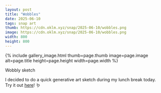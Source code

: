 ```yaml
---
layout: post
title: "Wobbles"
date: 2025-06-10
tags: snap art
thumb: https://cdn.oklm.xyz/snap/2025-06-10/wobbles.png
image: https://cdn.oklm.xyz/snap/2025-06-10/wobbles.png
width: 800
height: 800
---
```


{% include gallery_image.html thumb=page.thumb image=page.image alt=page.title height=page.height width=page.width %}

<p class="caption">Wobbly sketch</p>

I decided to do a quick generative art sketch during my lunch break today. Try it out [here](https://grosgg.github.io/visuals/wobbles/)! 🪱